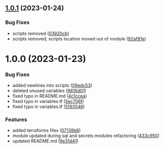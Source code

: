 ## [1.0.1](https://github.com/data-platform-hq/terraform-google-bastion-vm/compare/v1.0.0...v1.0.1) (2023-01-24)


### Bug Fixes

* scripts removed ([03920cb](https://github.com/data-platform-hq/terraform-google-bastion-vm/commit/03920cba7090ab91e8f3973eb1e6ced64f002c1a))
* scripts removed; scripts location moved out of module ([92af91e](https://github.com/data-platform-hq/terraform-google-bastion-vm/commit/92af91ef64f1937adc94c1c7dad71afff2d43e38))

# 1.0.0 (2023-01-23)


### Bug Fixes

* added newlines into scripts ([09edc53](https://github.com/data-platform-hq/terraform-google-bastion-vm/commit/09edc536ac5af57458b75b0f4275452a0f78c10e))
* deleted unused variables ([9816d01](https://github.com/data-platform-hq/terraform-google-bastion-vm/commit/9816d019dbc97a00181cfcdf2bd9eedee751d802))
* fixed typo in README.md ([4c1ccea](https://github.com/data-platform-hq/terraform-google-bastion-vm/commit/4c1ccea1a8384a6ffe7c7c86c09ffe7c3ead2c64))
* fixed typo in variables.tf ([5ec706f](https://github.com/data-platform-hq/terraform-google-bastion-vm/commit/5ec706f8f5023ba778ac66914e0a283275ba8f0a))
* fixed typo in variables.tf ([5193546](https://github.com/data-platform-hq/terraform-google-bastion-vm/commit/51935466b824c81c39fafaa8150adf2d9e1abc73))


### Features

* added terraforms files ([07139b6](https://github.com/data-platform-hq/terraform-google-bastion-vm/commit/07139b6ab7116ceb0ee5c9cc79dc15020fa658dd))
* module updated during sql and secrets modules refactoring ([433c950](https://github.com/data-platform-hq/terraform-google-bastion-vm/commit/433c9509a477807e91b4a455686f43d9ad8ecff8))
* updated README.md ([9e31d41](https://github.com/data-platform-hq/terraform-google-bastion-vm/commit/9e31d41432e8977071e8f6424d379df0ade233d2))
